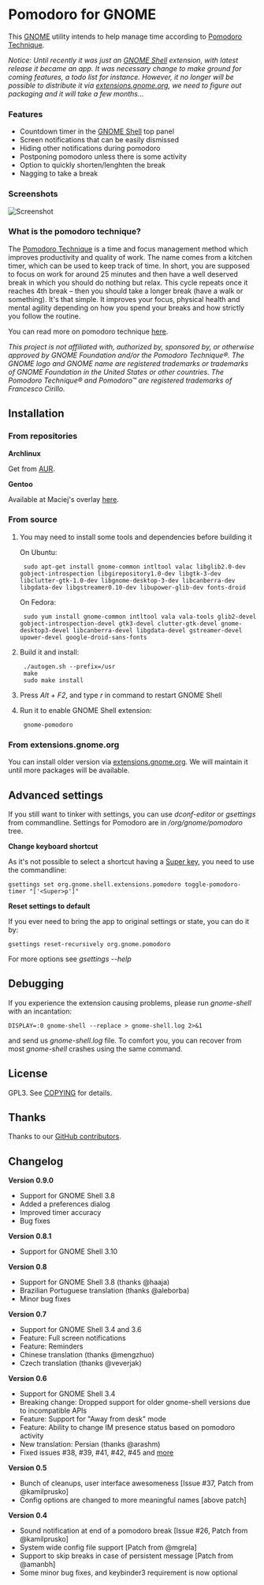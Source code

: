 # Pomodoro for GNOME

This [GNOME](http://www.gnome.org/gnome-3/) utility intends to help manage time according to [Pomodoro Technique](http://en.wikipedia.org/wiki/Pomodoro_technique).

*Notice: Until recently it was just an [GNOME Shell](http://www.gnome.org/gnome-3/) extension, with latest release it became an app. It was necessary change to make ground for coming features, a todo list for instance. However, it no longer will be possible to distribute it via [extensions.gnome.org](https://extensions.gnome.org/extension/53/pomodoro/), we need to figure out packaging and it will take a few months...*


### Features

* Countdown timer in the [GNOME Shell](http://www.gnome.org/gnome-3/) top panel
* Screen notifications that can be easily dismissed
* Hiding other notifications during pomodoro
* Postponing pomodoro unless there is some activity
* Option to quickly shorten/lenghten the break
* Nagging to take a break


### Screenshots

![Screenshot](http://kamilprusko.org/files/gnome-pomodoro-0.9.0-indicator.png)


### What is the pomodoro technique?

The [Pomodoro Technique](http://en.wikipedia.org/wiki/Pomodoro_technique) is a time and focus management method which improves productivity and quality of work. The name comes from a kitchen timer, which can be used to keep track of time. In short, you are supposed to focus on work for around 25 minutes and then have a well deserved break in which you should do nothing but relax. This cycle repeats once it reaches 4th break – then you should take a longer break (have a walk or something). It's that simple. It improves your focus, physical health and mental agility depending on how you spend your breaks and how strictly you follow the routine.

You can read more on pomodoro technique [here](http://www.pomodorotechnique.com/book/).

*This project is not affiliated with, authorized by, sponsored by, or otherwise approved by GNOME Foundation and/or the Pomodoro Technique®. The GNOME logo and GNOME name are registered trademarks or trademarks of GNOME Foundation in the United States or other countries. The Pomodoro Technique® and Pomodoro™ are registered trademarks of Francesco Cirillo.*


## Installation


### From repositories

**Archlinux**

Get from [AUR](http://aur.archlinux.org/packages.php?ID=49967).

**Gentoo**

Available at Maciej's overlay [here](https://github.com/mgrela/dropzone/tree/master/gnome-extra/gnome-shell-extensions-pomodoro).


### From source

1. You may need to install some tools and dependencies before building it

    On Ubuntu:

        sudo apt-get install gnome-common intltool valac libglib2.0-dev gobject-introspection libgirepository1.0-dev libgtk-3-dev libclutter-gtk-1.0-dev libgnome-desktop-3-dev libcanberra-dev libgdata-dev libgstreamer0.10-dev libupower-glib-dev fonts-droid

    On Fedora:

        sudo yum install gnome-common intltool vala vala-tools glib2-devel gobject-introspection-devel gtk3-devel clutter-gtk-devel gnome-desktop3-devel libcanberra-devel libgdata-devel gstreamer-devel upower-devel google-droid-sans-fonts

2. Build it and install:

        ./autogen.sh --prefix=/usr
        make
        sudo make install

3. Press *Alt + F2*, and type *r* in command to restart GNOME Shell

4. Run it to enable GNOME Shell extension:

        gnome-pomodoro


### From extensions.gnome.org

You can install older version via [extensions.gnome.org](https://extensions.gnome.org/extension/53/pomodoro/). We will maintain it until more packages will be available.


## Advanced settings

If you still want to tinker with settings, you can use *dconf-editor* or *gsettings* from commandline. Settings for Pomodoro are in */org/gnome/pomodoro* tree.


**Change keyboard shortcut**

As it's not possible to select a shortcut having a [Super key](http://en.wikipedia.org/wiki/Windows_key), you need to use the commandline:

    gsettings set org.gnome.shell.extensions.pomodoro toggle-pomodoro-timer "['<Super>p']"


**Reset settings to default**

If you ever need to bring the app to original settings or state, you can do it by:

    gsettings reset-recursively org.gnome.pomodoro

For more options see *gsettings --help*


## Debugging

If you experience the extension causing problems, please run *gnome-shell* with an incantation:

    DISPLAY=:0 gnome-shell --replace > gnome-shell.log 2>&1

and send us *gnome-shell.log* file. To comfort you, you can recover from most *gnome-shell* crashes using the same command. 


## License

GPL3. See [COPYING](https://raw.github.com/codito/gnome-shell-pomodoro/master/COPYING) for details.


## Thanks

Thanks to our [GitHub contributors](https://github.com/codito/gnome-shell-pomodoro/contributors).


## Changelog

**Version 0.9.0**

* Support for GNOME Shell 3.8
* Added a preferences dialog
* Improved timer accuracy
* Bug fixes

**Version 0.8.1**

* Support for GNOME Shell 3.10

**Version 0.8**

* Support for GNOME Shell 3.8 (thanks @haaja)
* Brazilian Portuguese translation (thanks @aleborba)
* Minor bug fixes

**Version 0.7**

* Support for GNOME Shell 3.4 and 3.6
* Feature: Full screen notifications
* Feature: Reminders
* Chinese translation (thanks @mengzhuo)
* Czech translation (thanks @veverjak)

**Version 0.6**

* Support for GNOME Shell 3.4
* Breaking change: Dropped support for older gnome-shell versions due to incompatible APIs
* Feature: Support for "Away from desk" mode
* Feature: Ability to change IM presence status based on pomodoro activity
* New translation: Persian (thanks @arashm)
* Fixed issues #38, #39, #41, #42, #45 and [more](https://github.com/codito/gnome-shell-pomodoro/issues?sort=created&direction=desc&state=closed&page=1)

**Version 0.5**

* Bunch of cleanups, user interface awesomeness [Issue #37, Patch from @kamilprusko]
* Config options are changed to more meaningful names [above patch]

**Version 0.4**

* Sound notification at end of a pomodoro break [Issue #26, Patch from @kamilprusko]
* System wide config file support [Patch from @mgrela]
* Support to skip breaks in case of persistent message [Patch from @amanbh]
* Some minor bug fixes, and keybinder3 requirement is now optional

